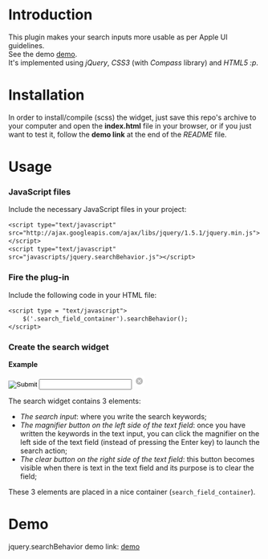 # Introduction

This plugin makes your search inputs more usable as per Apple UI guidelines.  
See the demo [demo](http://goo.gl/Ovnhu "jquery.searchBehavior demo").  
It's implemented using *jQuery*, *CSS3* (with *Compass* library) and *HTML5 :p*.  

# Installation

In order to install/compile (scss) the widget, just save this repo's archive to your computer and open the **index.html** file in your browser, or if you just want to test it, follow the **demo link** at the end of the *README* file.

# Usage

### JavaScript files

Include the necessary JavaScript files in your project: 

    <script type="text/javascript" src="http://ajax.googleapis.com/ajax/libs/jquery/1.5.1/jquery.min.js"></script>
    <script type="text/javascript" src="javascripts/jquery.searchBehavior.js"></script>

### Fire the plug-in

Include the following code in your HTML file:

    <script type = "text/javascript">
	    $('.search_field_container').searchBehavior();
    </script>

### Create the search widget

**Example**
    <div class = "search_field_container">
    <input type = "image" class = "submit_search" src = "images/magnifier.png"/>
    <input type = "text" class = "search_field" name = "search" />
    <img class = "clear_search" src = "images/clear.png"/>
    </div>
	
The search widget contains 3 elements: 

* *The search input*: where you write the search keywords;
* *The magnifier button on the left side of the text field*: once you have written the keywords in the text input, you can click the magnifier on the left side of the text field (instead of pressing the Enter key) to launch the search action;
* *The clear button on the right side of the text field*: this button becomes visible when there is text in the text field and its purpose is to clear the field;

These 3 elements are placed in a nice container (`search_field_container`). 

# Demo 

jquery.searchBehavior demo link: [demo](http://goo.gl/Ovnhu "jquery.searchBehavior demo")


